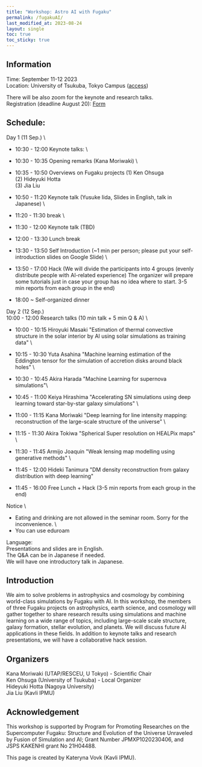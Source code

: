 ```yaml
---
title: "Workshop: Astro AI with Fugaku"
permalink: /fugakuAI/
last_modified_at: 2023-08-24
layout: single
toc: true
toc_sticky: true
---
```



## Information
Time: September 11-12 2023 \
Location: University of Tsukuba, Tokyo Campus ([access](https://www.tsukuba.ac.jp/en/about/campus-access/tokyo-campus/)) 

There will be also zoom for the keynote and research talks. \
Registration (deadline August 20): [Form](https://forms.gle/cQyGPbpcSgtWtXcr8) 

## Schedule:
Day 1 (11 Sep.) \
- 10:30 - 12:00 Keynote talks: \
- 10:30 - 10:35 Opening remarks (Kana Moriwaki) \
- 10:35 - 10:50  Overviews on Fugaku projects
(1) Ken Ohsuga \
(2) Hideyuki Hotta \
(3) Jia Liu
- 10:50 - 11:20  Keynote talk (Yusuke Iida, Slides in English, talk in Japanese) \
- 11:20 - 11:30  break \
- 11:30 - 12:00  Keynote talk (TBD)
		
- 12:00 - 13:30 Lunch break

- 13:30 - 13:50 Self Introduction (~1 min per person; please put your self-introduction slides on Google Slide) \
- 13:50 - 17:00 Hack (We will divide the participants into 4 groups (evenly distribute people with AI-related experience)
The organizer will prepare some tutorials just in case your group has no idea where to start.
3-5 min reports from each group in the end)

- 18:00 ~ Self-organized dinner

Day 2 (12 Sep.) \
10:00 - 12:00 Research talks (10 min talk + 5 min Q & A) \
- 10:00 - 10:15 Hiroyuki Masaki "Estimation of thermal convective structure in the solar interior by AI using solar simulations as training data" \
- 10:15 - 10:30 Yuta Asahina "Machine learning estimation of the Eddington tensor for the simulation of accretion disks around black holes" \
- 10:30 - 10:45 Akira Harada "Machine Learning for supernova simulations"\
- 10:45 - 11:00 Keiya Hirashima "Accelerating SN simulations using deep learning toward star-by-star galaxy simulations" \
- 11:00 - 11:15 Kana Moriwaki "Deep learning for line intensity mapping: reconstruction of the large-scale structure of the universe" \
- 11:15 - 11:30 Akira Tokiwa "Spherical Super resolution on HEALPix maps" \
- 11:30 - 11:45 Armijo Joaquin "Weak lensing map modelling using generative methods" \
- 11:45 - 12:00 Hideki Tanimura "DM density reconstruction from galaxy distribution with deep learning"

- 11:45 - 16:00 Free Lunch + Hack (3-5 min reports from each group in the end)

Notice \
- Eating and drinking are not allowed in the seminar room. Sorry for the inconvenience. \
- You can use eduroam

Language: \
Presentations and slides are in English. \
The Q&A can be in Japanese if needed. \
We will have one introductory talk in Japanese.

## Introduction
We aim to solve problems in astrophysics and cosmology by combining world-class simulations by Fugaku with AI. In this workshop, the members of three Fugaku projects on astrophysics, earth science, and cosmology will gather together to share research results using simulations and machine learning on a wide range of topics, including large-scale scale structure, galaxy formation, stellar evolution, and planets. We will discuss future AI applications in these fields. In addition to keynote talks and research presentations, we will have a collaborative hack session. 

## Organizers
Kana Moriwaki (UTAP/RESCEU, U Tokyo) - Scientific Chair \
Ken Ohsuga (University of Tsukuba) - Local Organizer\
Hideyuki Hotta (Nagoya University)\
Jia Liu (Kavli IPMU)

## Acknowledgement 
This workshop is supported by Program for Promoting Researches on the Supercomputer Fugaku: Structure and Evolution of the Universe Unraveled by Fusion of Simulation and AI; Grant Number JPMXP1020230406, and JSPS KAKENHI grant No 21H04488.

This page is created by Kateryna Vovk (Kavli IPMU).
